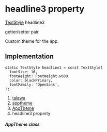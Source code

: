 
<div>

# headline3 property

</div>


[TextStyle](https://api.flutter.dev/flutter/painting/TextStyle-class.html)
headline3


getter/setter pair




Custom theme for the app.



## Implementation

``` language-dart
static TextStyle headline3 = const TextStyle(
  fontSize: 16,
  fontWeight: FontWeight.w600,
  color: blackPrimary,
  fontFamily: 'OpenSans',
);
```







1.  [talawa](../../index.html)
2.  [apptheme](../../apptheme/)
3.  [AppTheme](../../apptheme/AppTheme-class.html)
4.  headline3 property

##### AppTheme class







